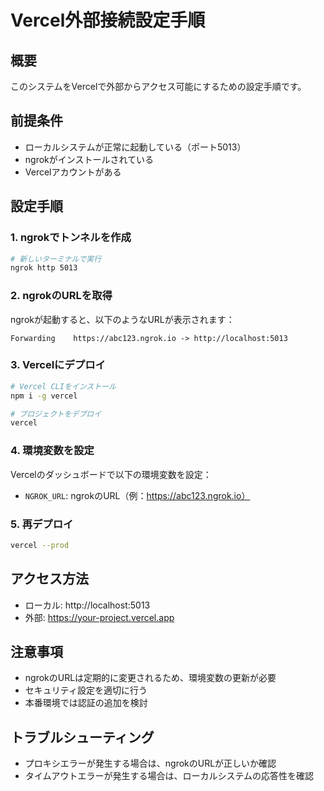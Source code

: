 # Vercel外部接続設定手順

## 概要
このシステムをVercelで外部からアクセス可能にするための設定手順です。

## 前提条件
- ローカルシステムが正常に起動している（ポート5013）
- ngrokがインストールされている
- Vercelアカウントがある

## 設定手順

### 1. ngrokでトンネルを作成
```bash
# 新しいターミナルで実行
ngrok http 5013
```

### 2. ngrokのURLを取得
ngrokが起動すると、以下のようなURLが表示されます：
```
Forwarding    https://abc123.ngrok.io -> http://localhost:5013
```

### 3. Vercelにデプロイ
```bash
# Vercel CLIをインストール
npm i -g vercel

# プロジェクトをデプロイ
vercel
```

### 4. 環境変数を設定
Vercelのダッシュボードで以下の環境変数を設定：
- `NGROK_URL`: ngrokのURL（例：https://abc123.ngrok.io）

### 5. 再デプロイ
```bash
vercel --prod
```

## アクセス方法
- ローカル: http://localhost:5013
- 外部: https://your-project.vercel.app

## 注意事項
- ngrokのURLは定期的に変更されるため、環境変数の更新が必要
- セキュリティ設定を適切に行う
- 本番環境では認証の追加を検討

## トラブルシューティング
- プロキシエラーが発生する場合は、ngrokのURLが正しいか確認
- タイムアウトエラーが発生する場合は、ローカルシステムの応答性を確認
